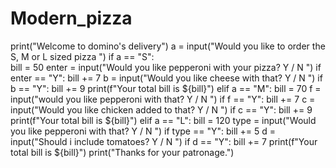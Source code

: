 # Modern_pizza
print("Welcome to domino's delivery")
a = input("Would you like to order the S, M or L sized pizza ")
if a == "S":   
  bill = 50
  enter = input("Would you like pepperoni with your pizza? Y / N ")
  if enter == "Y": 
    bill += 7
  b = input("Would you like cheese with that? Y / N ")
  if b == "Y":
    bill += 9
  print(f"Your total bill is ${bill}")
elif a == "M":
    bill = 70
    f = input("would you like pepperoni with that? Y / N ")
    if f == "Y":
     bill += 7
    c = input("Would you like chicken added to that? Y / N ")
    if c == "Y":
      bill += 9
      print(f"Your total bill is ${bill}")
elif a == "L":
     bill = 120
     type = input("Would you like pepperoni with that? Y / N ")
     if type == "Y":
      bill += 5
     d = input("Should i include tomatoes? Y / N ")
     if d == "Y":
      bill += 7
      print(f"Your total bill is ${bill}")
print("Thanks for your patronage.")
